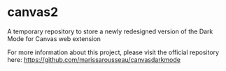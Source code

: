 # canvas2
A temporary repository to store a newly redesigned version of the Dark Mode for Canvas web extension

For more information about this project, please visit the official repository here: https://github.com/marissarousseau/canvasdarkmode
